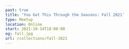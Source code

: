 ```yaml
---
past: true
title: 'You Got This Through the Seasons: Fall 2021'
type: Meetup
location: Online
start: 2021-10-14T18:00:00
og: fall.jpg
url: /collections/fall-2021
---
```

